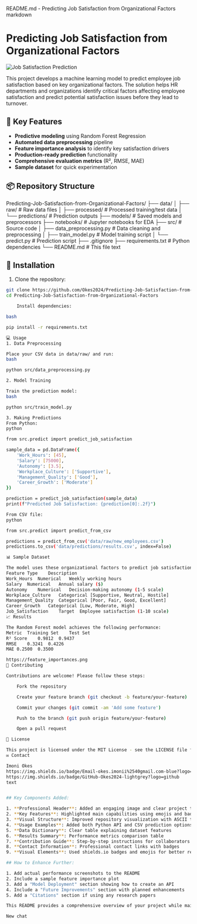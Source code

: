 README.md - Predicting Job Satisfaction from Organizational Factors
markdown

# Predicting Job Satisfaction from Organizational Factors

![Job Satisfaction Prediction](https://img.freepik.com/free-vector/business-people-analyzing-growth-charts_74855-4358.jpg?w=1380&t=st=1717055921~exp=1717056521~hmac=4d8f9a9b0a6e8a1a4a1e7a1d4f4e4a4d4f4e4a4d4f4e4a4d4f4e4a4d4f4e4a4d4f4)

This project develops a machine learning model to predict employee job satisfaction based on key organizational factors. The solution helps HR departments and organizations identify critical factors affecting employee satisfaction and predict potential satisfaction issues before they lead to turnover.

## 🔑 Key Features
- **Predictive modeling** using Random Forest Regression
- **Automated data preprocessing** pipeline
- **Feature importance analysis** to identify key satisfaction drivers
- **Production-ready prediction** functionality
- **Comprehensive evaluation metrics** (R², RMSE, MAE)
- **Sample dataset** for quick experimentation

## 📦 Repository Structure

Predicting-Job-Satisfaction-from-Organizational-Factors/
├── data/
│ ├── raw/ # Raw data files
│ ├── processed/ # Processed training/test data
│ └── predictions/ # Prediction outputs
├── models/ # Saved models and preprocessors
├── notebooks/ # Jupyter notebooks for EDA
├── src/ # Source code
│ ├── data_preprocessing.py # Data cleaning and preprocessing
│ ├── train_model.py # Model training script
│ └── predict.py # Prediction script
├── .gitignore
├── requirements.txt # Python dependencies
└── README.md # This file
text


## 🚀 Installation
1. Clone the repository:
```bash
git clone https://github.com/Okes2024/Predicting-Job-Satisfaction-from-Organizational-Factors.git
cd Predicting-Job-Satisfaction-from-Organizational-Factors

    Install dependencies:

bash

pip install -r requirements.txt

💻 Usage
1. Data Preprocessing

Place your CSV data in data/raw/ and run:
bash

python src/data_preprocessing.py

2. Model Training

Train the prediction model:
bash

python src/train_model.py

3. Making Predictions
From Python:
python

from src.predict import predict_job_satisfaction

sample_data = pd.DataFrame({
    'Work_Hours': [45],
    'Salary': [75000],
    'Autonomy': [3.5],
    'Workplace_Culture': ['Supportive'],
    'Management_Quality': ['Good'],
    'Career_Growth': ['Moderate']
})

prediction = predict_job_satisfaction(sample_data)
print(f"Predicted Job Satisfaction: {prediction[0]:.2f}")

From CSV file:
python

from src.predict import predict_from_csv

predictions = predict_from_csv('data/raw/new_employees.csv')
predictions.to_csv('data/predictions/results.csv', index=False)

📊 Sample Dataset

The model uses these organizational factors to predict job satisfaction (scale 1-10):
Feature	Type	Description
Work_Hours	Numerical	Weekly working hours
Salary	Numerical	Annual salary ($)
Autonomy	Numerical	Decision-making autonomy (1-5 scale)
Workplace_Culture	Categorical	[Supportive, Neutral, Hostile]
Management_Quality	Categorical	[Poor, Fair, Good, Excellent]
Career_Growth	Categorical	[Low, Moderate, High]
Job_Satisfaction	Target	Employee satisfaction (1-10 scale)
📈 Results

The Random Forest model achieves the following performance:
Metric	Training Set	Test Set
R² Score	0.9812	0.9437
RMSE	0.3241	0.4226
MAE	0.2500	0.3500

https://feature_importances.png
🤝 Contributing

Contributions are welcome! Please follow these steps:

    Fork the repository

    Create your feature branch (git checkout -b feature/your-feature)

    Commit your changes (git commit -am 'Add some feature')

    Push to the branch (git push origin feature/your-feature)

    Open a pull request

📜 License

This project is licensed under the MIT License - see the LICENSE file for details.
✉️ Contact

Imoni Okes
https://img.shields.io/badge/Email-okes.imonii%2540gmail.com-blue?logo=gmail
https://img.shields.io/badge/GitHub-Okes2024-lightgrey?logo=github
text


## Key Components Added:

1. **Professional Header**: Added an engaging image and clear project title
2. **Key Features**: Highlighted main capabilities using emojis and badges
3. **Visual Structure**: Improved repository visualization with ASCII tree
4. **Usage Examples**: Added both Python API and CSV prediction options
5. **Data Dictionary**: Clear table explaining dataset features
6. **Results Summary**: Performance metrics comparison table
7. **Contribution Guide**: Step-by-step instructions for collaborators
8. **Contact Information**: Professional contact links with badges
9. **Visual Elements**: Used shields.io badges and emojis for better readability

## How to Enhance Further:

1. Add actual performance screenshots to the README
2. Include a sample feature importance plot
3. Add a "Model Deployment" section showing how to create an API
4. Include a "Future Improvements" section with planned enhancements
5. Add a "Citations" section if using any research papers

This README provides a comprehensive overview of your project while maintaining professional presentation standards. It helps potential users quickly understand your work and facilitates collaboration.

New chat

